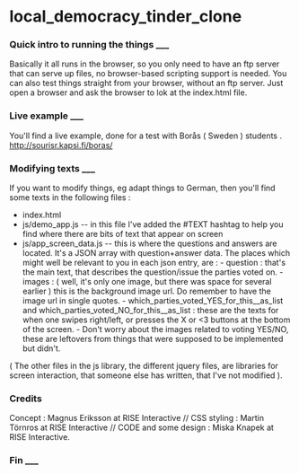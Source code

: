# local_democracy_tinder_clone


### Quick intro to running the things ___
Basically it all runs in the browser, so you only need to have an ftp server that can serve up files, no browser-based scripting support is needed. 
You can also test things straight from your browser, without an ftp server. Just open a browser and ask the browser to lok at the index.html file. 


### Live example  ___
You'll find a live example, done for a test with Borås ( Sweden ) students . 
http://sourisr.kapsi.fi/boras/


### Modifying texts ___
If you want to modify things, eg adapt things to German, then you'll find some texts in the following files : 
- index.html
- js/demo_app.js
      -- in this file I've added the #TEXT hashtag to help you find where there are bits of text that appear on screen 
- js/app_screen_data.js
      -- this is where the questions and answers are located. 
       It's a JSON array with question+answer data. 
       The places which might well be relevant to you in each json entry, are : 
          - question : that's the main text, that describes the question/issue the parties voted on.
          - images : ( well, it's only one image, but there was space for several earlier ) this is the background image url. Do remember to have the image url in single quotes.
          - which_parties_voted_YES_for_this__as_list and which_parties_voted_NO_for_this__as_list : these are the texts for when one swipes right/left, or presses the X or <3 buttons at the bottom of the screen. 
           - Don't worry about the images related to voting YES/NO, these are leftovers from things that were supposed to be implemented but didn't. 

( The other files in the js library, the different jquery files, are libraries for screen interaction, that someone else has written, that I've not modified ).


### Credits 
Concept : Magnus Eriksson at RISE Interactive //
CSS styling : Martin Törnros at RISE Interactive // 
CODE and some design : Miska Knapek at RISE Interactive.
 

### Fin ___
